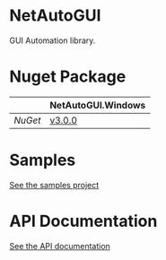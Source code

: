 # NetAutoGUI
GUI Automation library.

# Nuget Package

|| NetAutoGUI.Windows |
|-|--------------------|
|*NuGet*| [v3.0.0](https://www.nuget.org/packages/NetAutoGUI.Windows/)|

# Samples

[See the samples project](./Samples/AllSamplesInOneWinForms)

# API Documentation
[See the API documentation](./Docs/api/toc.html)